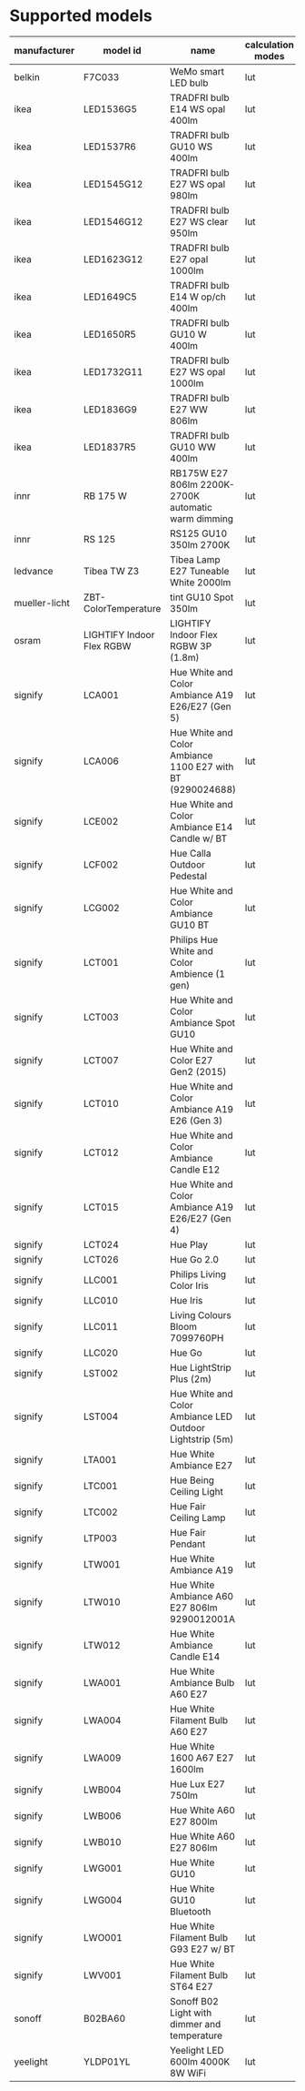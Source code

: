 # Supported models
|manufacturer |        model id         |                           name                           |calculation modes| color modes |
|-------------|-------------------------|----------------------------------------------------------|-----------------|-------------|
|belkin       |F7C033                   |WeMo smart LED bulb                                       |lut              |brightness   |
|ikea         |LED1536G5                |TRADFRI bulb E14 WS opal 400lm                            |lut              |color_temp   |
|ikea         |LED1537R6                |TRADFRI bulb GU10 WS 400lm                                |lut              |color_temp   |
|ikea         |LED1545G12               |TRADFRI bulb E27 WS opal 980lm                            |lut              |color_temp   |
|ikea         |LED1546G12               |TRADFRI bulb E27 WS clear 950lm                           |lut              |color_temp   |
|ikea         |LED1623G12               |TRADFRI bulb E27 opal 1000lm                              |lut              |brightness   |
|ikea         |LED1649C5                |TRADFRI bulb E14 W op/ch 400lm                            |lut              |brightness   |
|ikea         |LED1650R5                |TRADFRI bulb GU10 W 400lm                                 |lut              |brightness   |
|ikea         |LED1732G11               |TRADFRI bulb E27 WS opal 1000lm                           |lut              |color_temp   |
|ikea         |LED1836G9                |TRADFRI bulb E27 WW 806lm                                 |lut              |brightness   |
|ikea         |LED1837R5                |TRADFRI bulb GU10 WW 400lm                                |lut              |brightness   |
|innr         |RB 175 W                 |RB175W E27 806lm 2200K-2700K automatic warm dimming       |lut              |brightness   |
|innr         |RS 125                   |RS125 GU10 350lm 2700K                                    |lut              |brightness   |
|ledvance     |Tibea TW Z3              |Tibea Lamp E27 Tuneable White 2000lm                      |lut              |color_temp   |
|mueller-licht|ZBT-ColorTemperature     |tint GU10 Spot 350lm                                      |lut              |color_temp   |
|osram        |LIGHTIFY Indoor Flex RGBW|LIGHTIFY Indoor Flex RGBW 3P (1.8m)                       |lut              |hs,color_temp|
|signify      |LCA001                   |Hue White and Color Ambiance A19 E26/E27 (Gen 5)          |lut              |hs,color_temp|
|signify      |LCA006                   |Hue White and Color Ambiance 1100 E27 with BT (9290024688)|lut              |hs,color_temp|
|signify      |LCE002                   |Hue White and Color Ambiance E14 Candle w/ BT             |lut              |hs,color_temp|
|signify      |LCF002                   |Hue Calla Outdoor Pedestal                                |lut              |hs,color_temp|
|signify      |LCG002                   |Hue White and Color Ambiance GU10 BT                      |lut              |hs,color_temp|
|signify      |LCT001                   |Philips Hue White and Color Ambience (1 gen)              |lut              |hs,color_temp|
|signify      |LCT003                   |Hue White and Color Ambiance Spot GU10                    |lut              |hs,color_temp|
|signify      |LCT007                   |Hue White and Color E27 Gen2 (2015)                       |lut              |hs,color_temp|
|signify      |LCT010                   |Hue White and Color Ambiance A19 E26 (Gen 3)              |lut              |hs,color_temp|
|signify      |LCT012                   |Hue White and Color Ambiance Candle E12                   |lut              |hs,color_temp|
|signify      |LCT015                   |Hue White and Color Ambiance A19 E26/E27 (Gen 4)          |lut              |hs,color_temp|
|signify      |LCT024                   |Hue Play                                                  |lut              |hs,color_temp|
|signify      |LCT026                   |Hue Go 2.0                                                |lut              |hs,color_temp|
|signify      |LLC001                   |Philips Living Color Iris                                 |lut              |hs           |
|signify      |LLC010                   |Hue Iris                                                  |lut              |hs           |
|signify      |LLC011                   |Living Colours Bloom 7099760PH                            |lut              |hs           |
|signify      |LLC020                   |Hue Go                                                    |lut              |hs,color_temp|
|signify      |LST002                   |Hue LightStrip Plus (2m)                                  |lut              |hs,color_temp|
|signify      |LST004                   |Hue White and Color Ambiance LED Outdoor Lightstrip (5m)  |lut              |hs,color_temp|
|signify      |LTA001                   |Hue White Ambiance E27                                    |lut              |color_temp   |
|signify      |LTC001                   |Hue Being Ceiling Light                                   |lut              |color_temp   |
|signify      |LTC002                   |Hue Fair Ceiling Lamp                                     |lut              |color_temp   |
|signify      |LTP003                   |Hue Fair Pendant                                          |lut              |color_temp   |
|signify      |LTW001                   |Hue White Ambiance A19                                    |lut              |color_temp   |
|signify      |LTW010                   |Hue White Ambiance A60 E27 806lm 9290012001A              |lut              |color_temp   |
|signify      |LTW012                   | Hue White Ambiance Candle E14                            |lut              |color_temp   |
|signify      |LWA001                   |Hue White Ambiance Bulb A60 E27                           |lut              |brightness   |
|signify      |LWA004                   |Hue White Filament Bulb A60 E27                           |lut              |brightness   |
|signify      |LWA009                   |Hue White 1600 A67 E27 1600lm                             |lut              |brightness   |
|signify      |LWB004                   |Hue Lux E27 750lm                                         |lut              |brightness   |
|signify      |LWB006                   |Hue White A60 E27 800lm                                   |lut              |brightness   |
|signify      |LWB010                   |Hue White A60 E27 806lm                                   |lut              |brightness   |
|signify      |LWG001                   |Hue White GU10                                            |lut              |brightness   |
|signify      |LWG004                   |Hue White GU10 Bluetooth                                  |lut              |brightness   |
|signify      |LWO001                   |Hue White Filament Bulb G93 E27 w/ BT                     |lut              |brightness   |
|signify      |LWV001                   |Hue White Filament Bulb ST64 E27                          |lut              |brightness   |
|sonoff       |B02BA60                  |Sonoff B02 Light with dimmer and temperature              |lut              |color_temp   |
|yeelight     |YLDP01YL                 |Yeelight LED 600lm 4000K 8W WiFi                          |lut              |brightness   |
